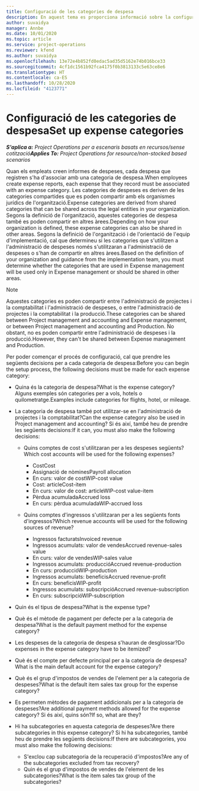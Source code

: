 ```yaml
---
title: Configuració de les categories de despesa
description: En aquest tema es proporciona informació sobre la configuració de les categories de despesa i categories compartides per als informes de despeses.
author: suvaidya
manager: Annbe
ms.date: 10/01/2020
ms.topic: article
ms.service: project-operations
ms.reviewer: kfend
ms.author: suvaidya
ms.openlocfilehash: 13e72e4b852fd0edac5ad35d5162e74b016bce33
ms.sourcegitcommit: 4cf1dc1561b92fca4175f0b3813133c5e63ce8e6
ms.translationtype: HT
ms.contentlocale: ca-ES
ms.lasthandoff: 10/28/2020
ms.locfileid: "4123771"
---
```

# <a name="set-up-expense-categories"></a><span data-ttu-id="229ff-103">Configuració de les categories de despesa</span><span class="sxs-lookup"><span data-stu-id="229ff-103">Set up expense categories</span></span>

<span data-ttu-id="229ff-104">_**S'aplica a:** Project Operations per a escenaris basats en recursos/sense cotització_</span><span class="sxs-lookup"><span data-stu-id="229ff-104">_**Applies To:** Project Operations for resource/non-stocked based scenarios_</span></span>

<span data-ttu-id="229ff-105">Quan els empleats creen informes de despeses, cada despesa que registren s'ha d'associar amb una categoria de despesa.</span><span class="sxs-lookup"><span data-stu-id="229ff-105">When employees create expense reports, each expense that they record must be associated with an expense category.</span></span> <span data-ttu-id="229ff-106">Les categories de despeses es deriven de les categories compartides que es poden compartir amb els organismes jurídics de l'organització.</span><span class="sxs-lookup"><span data-stu-id="229ff-106">Expense categories are derived from shared categories that can be shared across the legal entities in your organization.</span></span> <span data-ttu-id="229ff-107">Segons la definició de l'organització, aquestes categories de despesa també es poden compartir en altres àrees.</span><span class="sxs-lookup"><span data-stu-id="229ff-107">Depending on how your organization is defined, these expense categories can also be shared in other areas.</span></span> <span data-ttu-id="229ff-108">Segons la definició de l'organització i de l'orientació de l'equip d'implementació, cal que determineu si les categories que s'utilitzen a l'administració de despeses només s'utilitzaran a l'administració de despeses o s'han de compartir en altres àrees.</span><span class="sxs-lookup"><span data-stu-id="229ff-108">Based on the definition of your organization and guidance from the implementation team, you must determine whether the categories that are used in Expense management will be used only in Expense management or should be shared in other areas.</span></span>

> [!NOTE]
> <span data-ttu-id="229ff-109">Aquestes categories es poden compartir entre l'administració de projectes i la comptabilitat i l'administració de despeses, o entre l'administració de projectes i la comptabilitat i la producció.</span><span class="sxs-lookup"><span data-stu-id="229ff-109">These categories can be shared between Project management and accounting and Expense management, or between Project management and accounting and Production.</span></span> <span data-ttu-id="229ff-110">No obstant, no es poden compartir entre l'administració de despeses i la producció.</span><span class="sxs-lookup"><span data-stu-id="229ff-110">However, they can't be shared between Expense management and Production.</span></span>

<span data-ttu-id="229ff-111">Per poder començar el procés de configuració, cal que prendre les següents decisions per a cada categoria de despesa:</span><span class="sxs-lookup"><span data-stu-id="229ff-111">Before you can begin the setup process, the following decisions must be made for each expense category:</span></span>

- <span data-ttu-id="229ff-112">Quina és la categoria de despesa?</span><span class="sxs-lookup"><span data-stu-id="229ff-112">What is the expense category?</span></span> <span data-ttu-id="229ff-113">Alguns exemples són categories per a vols, hotels o quilometratge.</span><span class="sxs-lookup"><span data-stu-id="229ff-113">Examples include categories for flights, hotel, or mileage.</span></span>
- <span data-ttu-id="229ff-114">La categoria de despesa també pot utilitzar-se en l'administració de projectes i la comptabilitat?</span><span class="sxs-lookup"><span data-stu-id="229ff-114">Can the expense category also be used in Project management and accounting?</span></span> <span data-ttu-id="229ff-115">Si és així, també heu de prendre les següents decisions:</span><span class="sxs-lookup"><span data-stu-id="229ff-115">If it can, you must also make the following decisions:</span></span>

    - <span data-ttu-id="229ff-116">Quins comptes de cost s'utilitzaran per a les despeses següents?</span><span class="sxs-lookup"><span data-stu-id="229ff-116">Which cost accounts will be used for the following expenses?</span></span>

        - <span data-ttu-id="229ff-117">Cost</span><span class="sxs-lookup"><span data-stu-id="229ff-117">Cost</span></span>
        - <span data-ttu-id="229ff-118">Assignació de nòmines</span><span class="sxs-lookup"><span data-stu-id="229ff-118">Payroll allocation</span></span>
        - <span data-ttu-id="229ff-119">En curs: valor de cost</span><span class="sxs-lookup"><span data-stu-id="229ff-119">WIP-cost value</span></span>
        - <span data-ttu-id="229ff-120">Cost: article</span><span class="sxs-lookup"><span data-stu-id="229ff-120">Cost-item</span></span>
        - <span data-ttu-id="229ff-121">En curs: valor de cost: article</span><span class="sxs-lookup"><span data-stu-id="229ff-121">WIP-cost value-item</span></span>
        - <span data-ttu-id="229ff-122">Pèrdua acumulada</span><span class="sxs-lookup"><span data-stu-id="229ff-122">Accrued loss</span></span>
        - <span data-ttu-id="229ff-123">En curs: pèrdua acumulada</span><span class="sxs-lookup"><span data-stu-id="229ff-123">WIP-accrued loss</span></span>

    - <span data-ttu-id="229ff-124">Quins comptes d'ingressos s'utilitzaran per a les següents fonts d'ingressos?</span><span class="sxs-lookup"><span data-stu-id="229ff-124">Which revenue accounts will be used for the following sources of revenue?</span></span>

        - <span data-ttu-id="229ff-125">Ingressos facturats</span><span class="sxs-lookup"><span data-stu-id="229ff-125">Invoiced revenue</span></span>
        - <span data-ttu-id="229ff-126">Ingressos acumulats: valor de vendes</span><span class="sxs-lookup"><span data-stu-id="229ff-126">Accrued revenue-sales value</span></span>
        - <span data-ttu-id="229ff-127">En curs: valor de vendes</span><span class="sxs-lookup"><span data-stu-id="229ff-127">WIP-sales value</span></span>
        - <span data-ttu-id="229ff-128">Ingressos acumulats: producció</span><span class="sxs-lookup"><span data-stu-id="229ff-128">Accrued revenue-production</span></span>
        - <span data-ttu-id="229ff-129">En curs: producció</span><span class="sxs-lookup"><span data-stu-id="229ff-129">WIP-production</span></span>
        - <span data-ttu-id="229ff-130">Ingressos acumulats: beneficis</span><span class="sxs-lookup"><span data-stu-id="229ff-130">Accrued revenue-profit</span></span>
        - <span data-ttu-id="229ff-131">En curs: beneficis</span><span class="sxs-lookup"><span data-stu-id="229ff-131">WIP-profit</span></span>
        - <span data-ttu-id="229ff-132">Ingressos acumulats: subscripció</span><span class="sxs-lookup"><span data-stu-id="229ff-132">Accrued revenue-subscription</span></span>
        - <span data-ttu-id="229ff-133">En curs: subscripció</span><span class="sxs-lookup"><span data-stu-id="229ff-133">WIP-subscription</span></span>

- <span data-ttu-id="229ff-134">Quin és el tipus de despesa?</span><span class="sxs-lookup"><span data-stu-id="229ff-134">What is the expense type?</span></span>
- <span data-ttu-id="229ff-135">Què és el mètode de pagament per defecte per a la categoria de despesa?</span><span class="sxs-lookup"><span data-stu-id="229ff-135">What is the default payment method for the expense category?</span></span>
- <span data-ttu-id="229ff-136">Les despeses de la categoria de despesa s'hauran de desglossar?</span><span class="sxs-lookup"><span data-stu-id="229ff-136">Do expenses in the expense category have to be itemized?</span></span>
- <span data-ttu-id="229ff-137">Què és el compte per defecte principal per a la categoria de despesa?</span><span class="sxs-lookup"><span data-stu-id="229ff-137">What is the main default account for the expense category?</span></span>
- <span data-ttu-id="229ff-138">Què és el grup d'impostos de vendes de l'element per a la categoria de despeses?</span><span class="sxs-lookup"><span data-stu-id="229ff-138">What is the default item sales tax group for the expense category?</span></span>
- <span data-ttu-id="229ff-139">Es permeten mètodes de pagament addicionals per a la categoria de despeses?</span><span class="sxs-lookup"><span data-stu-id="229ff-139">Are additional payment methods allowed for the expense category?</span></span> <span data-ttu-id="229ff-140">Si és així, quins són?</span><span class="sxs-lookup"><span data-stu-id="229ff-140">If so, what are they?</span></span>
- <span data-ttu-id="229ff-141">Hi ha subcategories en aquesta categoria de despeses?</span><span class="sxs-lookup"><span data-stu-id="229ff-141">Are there subcategories in this expense category?</span></span> <span data-ttu-id="229ff-142">Si hi ha subcategories, també heu de prendre les següents decisions:</span><span class="sxs-lookup"><span data-stu-id="229ff-142">If there are subcategories, you must also make the following decisions:</span></span>

    - <span data-ttu-id="229ff-143">S'exclou cap subcategoria de la recuperació d'impostos?</span><span class="sxs-lookup"><span data-stu-id="229ff-143">Are any of the subcategories excluded from tax recovery?</span></span>
    - <span data-ttu-id="229ff-144">Quin és el grup d'impostos de vendes de l'element de les subcategories?</span><span class="sxs-lookup"><span data-stu-id="229ff-144">What is the item sales tax group of the subcategories?</span></span>
